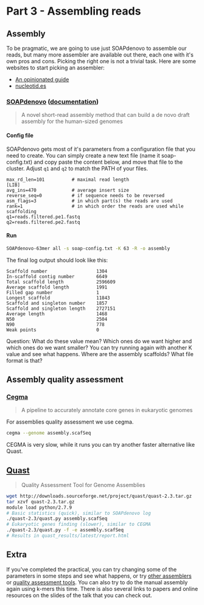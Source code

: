 # Part 3  - Assembling reads

## Assembly
To be pragmatic, we are going to use just SOAPdenovo to assemble our reads, but many more assembler are available out there, each one with it's own pros and cons. Picking the right one is not a trivial task. Here are some websites to start picking an assembler:

* [An opinionated guide](http://davis-assembly-masterclass-2013.readthedocs.org/en/latest/outputs/opinionated-guide.html)
* [nucleotid.es](http://nucleotid.es)

### [SOAPdenovo](http://soap.genomics.org.cn) ([documentation](https://github.com/aquaskyline/SOAPdenovo2))
> A novel short-read assembly method that can build a de novo draft assembly for the human-sized genomes

#### Config file
SOAPdenovo gets most of it's parameters from a configuration file that you need to create.
You can simply create a new text file (name it soap-config.txt) and copy paste the content below, and move that file to the cluster. Adjust ```q1``` and ```q2``` to match the PATH of your files.

```
max_rd_len=101          # maximal read length
[LIB]
avg_ins=470             # average insert size
reverse_seq=0           # if sequence needs to be reversed
asm_flags=3             # in which part(s) the reads are used
rank=1                  # in which order the reads are used while scaffolding
q1=reads.filtered.pe1.fastq
q2=reads.filtered.pe2.fastq
```

#### Run

```bash
SOAPdenovo-63mer all -s soap-config.txt -K 63 -R -o assembly
```

The final log output should look like this:

```
Scaffold number                  1304
In-scaffold contig number        6649
Total scaffold length            2596609
Average scaffold length          1991
Filled gap number                1
Longest scaffold                 11843
Scaffold and singleton number    1857
Scaffold and singleton length    2727151
Average length                   1468
N50                              2504
N90                              778
Weak points                      0
```

Question: What do these value mean? Which ones do we want higher and which ones do we want smaller? You can try running again with another K value and see what happens. Where are the assembly scaffolds? What file format is that?

## Assembly quality assessment

### [Cegma](http://korflab.ucdavis.edu/datasets/cegma/)
> A pipeline to accurately annotate core genes in eukaryotic genomes

For assemblies quality assessment we use cegma.

```bash
cegma --genome assembly.scafSeq
```

CEGMA is very slow, while it runs you can try another faster alternative like Quast.

## [Quast](http://bioinf.spbau.ru/quast)
> Quality Assessment Tool for Genome Assemblies

```bash
wget http://downloads.sourceforge.net/project/quast/quast-2.3.tar.gz
tar xzvf quast-2.3.tar.gz
module load python/2.7.9
# Basic statistics (quick), similar to SOAPdenovo log
./quast-2.3/quast.py assembly.scafSeq
# Eukaryotic genes finding (slower), similar to CEGMA
./quast-2.3/quast.py -f -e assembly.scafSeq
# Results in quast_results/latest/report.html
```

## Extra

If you've completed the practical, you can try changing some of the parameters in some steps and see what happens, or try [other assemblers](assembly-practical-extra-assemblers.html) or [quality assessment tools](assembly-practical-extra-qa.html). You can also try to do the manual assembly again using k-mers this time.
There is also several links to papers and online resources on the slides of the talk that you can check out.
